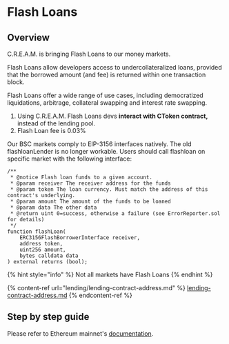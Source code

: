 # Flash Loans

## Overview

C.R.E.A.M. is bringing Flash Loans to our money markets.

Flash Loans allow developers access to undercollateralized loans, provided that the borrowed amount (and fee) is returned within one transaction block.

Flash Loans offer a wide range of use cases, including democratized liquidations, arbitrage, collateral swapping and interest rate swapping.

1. Using C.R.E.A.M. Flash Loans devs **interact with CToken contract,** instead of the lending pool.
2. Flash Loan fee is 0.03%

Our BSC markets comply to EIP-3156 interfaces natively. The old flashloanLender is no longer workable. Users should call flashloan on specific market with the following interface:

```
/**
 * @notice Flash loan funds to a given account.
 * @param receiver The receiver address for the funds
 * @param token The loan currency. Must match the address of this contract's underlying.
 * @param amount The amount of the funds to be loaned
 * @param data The other data
 * @return uint 0=success, otherwise a failure (see ErrorReporter.sol for details)
 */
function flashLoan(
    ERC3156FlashBorrowerInterface receiver,
    address token,
    uint256 amount,
    bytes calldata data
) external returns (bool);
```

{% hint style="info" %}
Not all markets have Flash Loans
{% endhint %}

{% content-ref url="lending/lending-contract-address.md" %}
[lending-contract-address.md](lending/lending-contract-address.md)
{% endcontent-ref %}

## Step by step guide

Please refer to Ethereum mainnet's [documentation](https://docs.cream.finance/flash-loans#step-by-step-guide).

